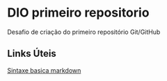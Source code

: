 # DIO primeiro repositorio
Desafio de criação do primeiro repositório Git/GitHub

## Links Úteis
[Sintaxe basica markdown](https://markdown.net.br/sintaxe-basica/)

